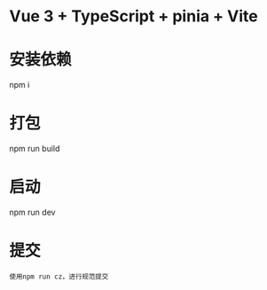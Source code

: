# Vue 3 + TypeScript + pinia + Vite

# 安装依赖
npm i

# 打包
npm run build

# 启动
npm run dev

# 提交
    使用npm run cz，进行规范提交

